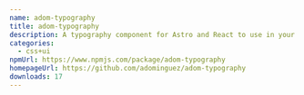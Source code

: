 ```yaml
---
name: adom-typography
title: adom-typography
description: A typography component for Astro and React to use in your projects.
categories:
  - css+ui
npmUrl: https://www.npmjs.com/package/adom-typography
homepageUrl: https://github.com/adominguez/adom-typography
downloads: 17
---
```

